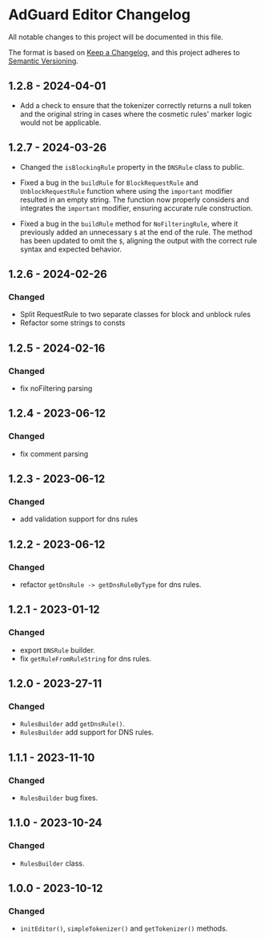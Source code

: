 # AdGuard Editor Changelog

All notable changes to this project will be documented in this file.

The format is based on [Keep a Changelog](https://keepachangelog.com/en/1.0.0/),
and this project adheres to [Semantic Versioning](https://semver.org/spec/v2.0.0.html).

## 1.2.8 - 2024-04-01

- Add a check to ensure that the tokenizer correctly returns a null token and the original string in cases where the cosmetic rules' marker logic would not be applicable.

## 1.2.7 - 2024-03-26

- Changed the `isBlockingRule` property in the `DNSRule` class to public.

- Fixed a bug in the `buildRule` for `BlockRequestRule` and `UnblockRequestRule` function where using the `important` modifier resulted in an empty string. The function now properly considers and integrates the `important` modifier, ensuring accurate rule construction.

- Fixed a bug in the `buildRule` method for `NoFilteringRule`, where it previously added an unnecessary `$` at the end of the rule. The method has been updated to omit the `$`, aligning the output with the correct rule syntax and expected behavior.

## 1.2.6 - 2024-02-26

### Changed

- Split RequestRule to two separate classes for block and unblock rules
- Refactor some strings to consts


## 1.2.5 - 2024-02-16

### Changed

- fix noFiltering parsing

## 1.2.4 - 2023-06-12

### Changed

- fix comment parsing

## 1.2.3 - 2023-06-12

### Changed

- add validation support for dns rules

## 1.2.2 - 2023-06-12

### Changed

- refactor `getDnsRule -> getDnsRuleByType` for dns rules.


## 1.2.1 - 2023-01-12

### Changed

- export `DNSRule` builder.
- fix `getRuleFromRuleString` for dns rules.

## 1.2.0 - 2023-27-11

### Changed

- `RulesBuilder` add `getDnsRule()`.
- `RulesBuilder` add support for DNS rules.


## 1.1.1 - 2023-11-10

### Changed

- `RulesBuilder` bug fixes.


## 1.1.0 - 2023-10-24

### Changed

- `RulesBuilder` class.


## 1.0.0 - 2023-10-12

### Changed

- `initEditor()`, `simpleTokenizer()` and `getTokenizer()` methods.